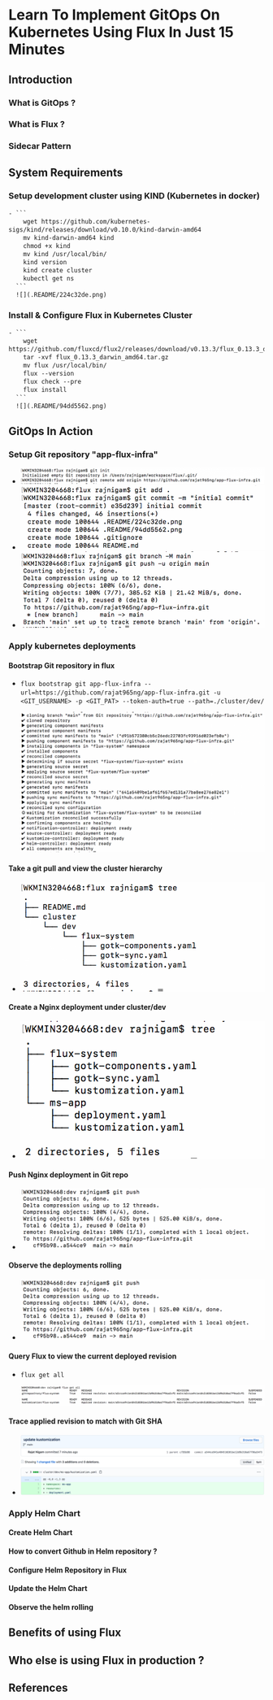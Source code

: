 # Learn To Implement GitOps On Kubernetes Using Flux In Just 15 Minutes
## Introduction
### What is GitOps ?
### What is Flux ?
### Sidecar Pattern

## System Requirements
### Setup development cluster using KIND (Kubernetes in docker)
    - ```
        wget https://github.com/kubernetes-sigs/kind/releases/download/v0.10.0/kind-darwin-amd64
        mv kind-darwin-amd64 kind
        chmod +x kind
        mv kind /usr/local/bin/
        kind version
        kind create cluster
        kubectl get ns
      ```
      ![](.README/224c32de.png)

### Install & Configure Flux in Kubernetes Cluster  
    - ```
        wget https://github.com/fluxcd/flux2/releases/download/v0.13.3/flux_0.13.3_darwin_amd64.tar.gz
        tar -xvf flux_0.13.3_darwin_amd64.tar.gz
        mv flux /usr/local/bin/
        flux --version
        flux check --pre
        flux install
      ```
      ![](.README/94dd5562.png)

## GitOps In Action
### Setup Git repository "app-flux-infra"
   - ![](.README/d95b4d71.png)
   - ![](.README/a8a9d248.png)
   - ![](.README/6265978c.png)
### Apply kubernetes deployments
#### Bootstrap Git repository in flux
   - ```flux bootstrap git app-flux-infra --url=https://github.com/rajat965ng/app-flux-infra.git -u <GIT_USERNAME> -p <GIT_PAT> --token-auth=true --path=./cluster/dev/```
   
     ![](.README/7ac12368.png)
      
#### Take a git pull and view the cluster hierarchy 
   - ![](.README/a54e6b15.png)  
#### Create a Nginx deployment under cluster/dev
   - ![](.README/46957eb1.png)
#### Push Nginx deployment in Git repo
   - ![](.README/68378e6f.png)
#### Observe the deployments rolling
   - ![](.README/1dae1f2a.png)
#### Query Flux to view the current deployed revision
   - ```flux get all```
       
     ![](.README/68838edb.png)
     
#### Trace applied revision to match with Git SHA
   - ![](.README/d0b65799.png)    

### Apply Helm Chart
#### Create Helm Chart
#### How to convert Github in Helm repository ?
#### Configure Helm Repository in Flux
#### Update the Helm Chart
#### Observe the helm rolling

## Benefits of using Flux
## Who else is using Flux in production ?
## References